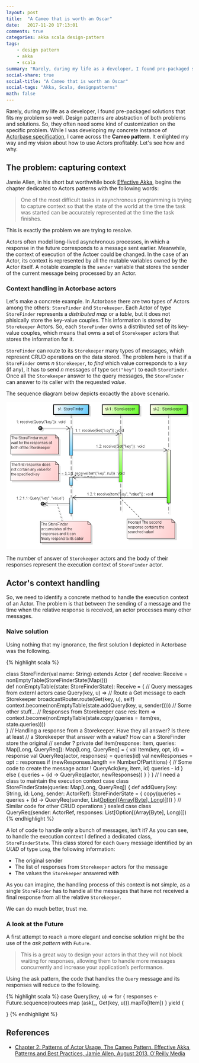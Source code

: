 ```yaml
---
layout: post
title:  "A Cameo that is worth an Oscar"
date:   2017-11-20 17:13:01
comments: true
categories: akka scala design-pattern
tags:
    - design pattern
    - akka
    - scala
summary: "Rarely, during my life as a developer, I found pre-packaged solutions that fits my problem so well. Design patterns are abstraction of both problems and solutions. So, they often need some kind of customization on the specific problem. While I was developing my concrete instance of Actorbase specification, I came across the Cameo pattern. It enlighted my way and my vision about how to use Actors profitably. Let's see how and why."
social-share: true
social-title: "A Cameo that is worth an Oscar"
social-tags: "Akka, Scala, designpatterns"
math: false
---
```


Rarely, during my life as a developer, I found pre-packaged solutions that fits my problem so well. Design patterns are abstraction of both problems and solutions. So, they often need some kind of customization on the specific problem. While I was developing my concrete instance of [Actorbase specification](http://rcardin.github.io/database/actor-model/reactive/akka/scala/2016/02/07/actorbase-or-the-persistence-chaos.html), I came across the **Cameo pattern**. It enlighted my way and my vision about how to use Actors profitably. Let's see how and why.

## The problem: capturing context
Jamie Allen, in his short but worthwhile book [Effective Akka](http://shop.oreilly.com/product/0636920028789.do), begins the chapter dedicated to Actors patterns with the following words:

> One of the most difficult tasks in asynchronous programming is trying to capture context so that the state of the world at the time the task was started can be accurately represented at the time the task finishes.

This is exactly the problem we are trying to resolve. 

Actors often model long-lived asynchronous processes, in which a response in the future corresponds to a message sent earlier. Meanwhile, the context of execution of the Actoer could be changed. In the case of an Actor, its context is represented by all the mutable variables owned by the Actor itself. A notable example is the `sender` variable that stores the sender of the current message being processed by an Actor.

### Context handling in Actorbase actors

Let's make a concrete example. In Actorbase there are two types of Actors among the others: `StoreFinder` and `Storekeeper`. Each Actor of type `StoreFinder` represents a _distributed map_ or a _table_, but it does not phisically store the key-value couples. This information is stored by `Storekeeper` Actors. So, each `StoreFinder` owns a distributed set of its key-value couples, which means that owns a set of `Storekeeper` actors that stores the information for it.

`StoreFinder` can route to its `Storekeeper` many types of messages, which represent CRUD operations on the data stored. The problem here is that if a `StoreFinder` owns _n_ `Storekeeper`, to _find_ which value corresponds to a _key_ (if any), it has to send _n_ messages of type `Get("key")` to each `StoreFinder`. Once all the `Storekeeper` answer to the query messages, the `StoreFinder` can answer to its caller with the requested _value_. 

The sequence diagram below depicts excactly the above scenario.

![StoreFinder with two Storekeeper scenario](/assets/2017-11-16/sequence_diagram_sf_sk.png)

The number of answer of `Storekeeper` actors and the body of their responses represent the execution context of `StoreFinder` actor.

## Actor's context handling
So, we need to identify a concrete method to handle the execution context of an Actor. The problem is that between the sending of a message and the time when the relative response is received, an actor processes many other messages.

### Naive solution
Using nothing that my ignorance, the first solution I depicted in Actorbase was the following.

{% highlight scala %}

class StoreFinder(val name: String) extends Actor {
  def receive: Receive = nonEmptyTable(StoreFinderState(Map()))  
  def nonEmptyTable(state: StoreFinderState): Receive = {
    // Query messages from externl actors
    case Query(key, u) =>
      // Route a Get message to each Storekeeper
      broadcastRouter.route(Get(key, u), self)
      context.become(nonEmptyTable(state.addQuery(key, u, sender())))
    // Some other stuff...
    // Responses from Storekeeper
    case res: Item =>
      context.become(nonEmptyTable(state.copy(queries = item(res, state.queries))))   
  }
  // Handling a response from a Storekeeper. Have they all answer? Is there at least
  // a Storekeeper that answer with a value? How can a StoreFinder store the original 
  // sender ?
  private def item(response: Item,
                   queries: Map[Long, QueryReq]): Map[Long, QueryReq] = {
    val   Item(key, opt, id) = response
    val QueryReq(actor, responses) = queries(id)
    val newResponses = opt :: responses
    if (newResponses.length == NumberOfPartitions) {
      // Some code to create the message
      actor ! QueryAck(key, item, id)
      queries - id
    } else {
      queries + (id -> QueryReq(actor, newResponses))
    }
  }
}
// I need a class to maintain the execution context
case class StoreFinderState(queries: Map[Long, QueryReq]) {
  def addQuery(key: String, id: Long, sender: ActorRef): StoreFinderState = {
    copy(queries = queries + (id -> QueryReq(sender, List[Option[(Array[Byte], Long)]]())))
  }
  // Similar code for other CRUD operations
}
sealed case class QueryReq(sender: ActorRef, responses: List[Option[(Array[Byte], Long)]])
{% endhighlight %}

A lot of code to handle only a bunch of messages, isn't it? As you can see, to handle the execution context I defined a dedicated class, `StoreFinderState`. This class stored for each `Query` message identified by an _UUID_ of type `Long`, the following information: 
 
 - The original sender
 - The list of responses from `Storekeeper` actors for the message
 - The values the `Storekeeper` answered with

As you can imagine, the handling process of this context is not simple, as a single `StoreFinder` has to handle all the messages that have not received a final response from all the relative `Storekeeper`.

We can do much better, trust me.

### A look at the Future
A first attempt to reach a more elegant and concise solution might be the use of the _ask pattern_ with `Future`.

> This is a great way to design your actors in that they will not block waiting for responses, allowing them to handle more messages concurrently and increase your application’s performance.

Using the ask pattern, the code that handles the `Query` message and its responses will reduce to the following.

{% highlight scala %}
case Query(key, u) =>
  for {
    responses <- Future.sequence(routees map (ask(_, Get(key, u))).mapTo[Item])
  } yield {
    
  }
{% endhighlight %}

## References
- [Chapter 2: Patterns of Actor Usage, The Cameo Pattern. Effective Akka, Patterns and Best Practices,	Jamie Allen, August 2013, O'Reilly Media](http://shop.oreilly.com/product/0636920028789.do)